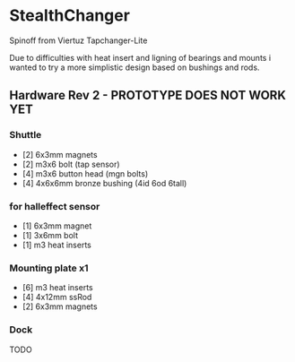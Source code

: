 # StealthChanger
Spinoff from Viertuz Tapchanger-Lite

Due to difficulties with heat insert and ligning of bearings and mounts i wanted to try a more simplistic design based on bushings and rods.

## Hardware Rev 2 - PROTOTYPE DOES NOT WORK YET
### Shuttle
- [2] 6x3mm magnets
- [2] m3x6 bolt (tap sensor)
- [4] m3x6 button head (mgn bolts)
- [4] 4x6x6mm bronze bushing (4id 6od 6tall)
### for halleffect sensor
- [1] 6x3mm magnet
- [1] 3x6mm bolt
- [1] m3 heat inserts
### Mounting plate x1
- [6] m3 heat inserts
- [4] 4x12mm ssRod
- [2] 6x3mm magnets
### Dock
TODO

